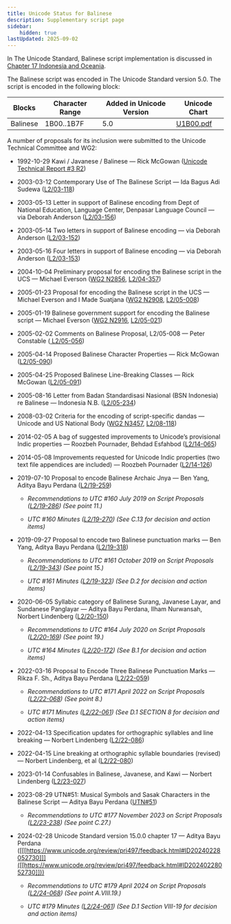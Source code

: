 ```yaml
---
title: Unicode Status for Balinese
description: Supplementary script page
sidebar:
    hidden: true
lastUpdated: 2025-09-02
---
```


In The Unicode Standard, Balinese script implementation is discussed in [Chapter 17 Indonesia and Oceania](http://www.unicode.org/versions/latest/ch17.pdf).

[comment]: # (end of intro)

[comment]: # (start of blocks)

The Balinese script was encoded in The Unicode Standard version 5.0. The script is encoded in the following block:

| Blocks | Character Range | Added in Unicode Version | Unicode Chart |
| ------ | --------------- | ------------------------ | ------------- |
| Balinese | 1B00..1B7F | 5.0 | [U1B00.pdf](http://www.unicode.org/charts/PDF/U1B00.pdf) |

[comment]: # (end of blocks)

[comment]: # (start of chars)



[comment]: # (end of chars)

[comment]: # (start of rest)

A number of proposals for its inclusion were submitted to the Unicode Technical Committee and WG2:

- 1992-10-29 Kawi / Javanese / Balinese — Rick McGowan ([Unicode Technical Report #3 R2](http://www.unicode.org/reports/tr3-2/))

- 2003-03-12 Contemporary Use of The Balinese Script — Ida Bagus Adi Sudewa ([L2/03-118](http://www.unicode.org/cgi-bin/GetMatchingDocs.pl?L2/03-118))

- 2003-05-13 Letter in support of Balinese encoding from Dept of National Education, Language Center, Denpasar Language Council — via Deborah Anderson ([L2/03-156](http://www.unicode.org/cgi-bin/GetMatchingDocs.pl?L2/03-156))

- 2003-05-14 Two letters in support of Balinese encoding — via Deborah Anderson ([L2/03-152](http://www.unicode.org/cgi-bin/GetMatchingDocs.pl?L2/03-152))

- 2003-05-16 Four letters in support of Balinese encoding — via Deborah Anderson ([L2/03-153](http://www.unicode.org/cgi-bin/GetMatchingDocs.pl?L2/03-153))

- 2004-10-04 Preliminary proposal for encoding the Balinese script in the UCS — Michael Everson ([WG2 N2856](https://www.unicode.org/wg2/docs/n2856.pdf), [L2/04-357](http://www.unicode.org/cgi-bin/GetMatchingDocs.pl?L2/04-357))

- 2005-01-23 Proposal for encoding the Balinese script in the UCS — Michael Everson and I Made Suatjana ([WG2 N2908](https://www.unicode.org/wg2/docs/n2908.pdf), [L2/05-008](http://www.unicode.org/cgi-bin/GetMatchingDocs.pl?L2/05-008))

- 2005-01-19 Balinese government support for encoding the Balinese script — Michael Everson  ([WG2 N2916](https://www.unicode.org/wg2/docs/n2916.pdf), [L2/05-021](http://www.unicode.org/cgi-bin/GetMatchingDocs.pl?L2/05-021))

- 2005-02-02 Comments on Balinese Proposal, L2/05-008 — Peter Constable ([ L2/05-056](http://www.unicode.org/cgi-bin/GetMatchingDocs.pl?L2/05-056))

- 2005-04-14 Proposed Balinese Character Properties — Rick McGowan ([L2/05-090](http://www.unicode.org/cgi-bin/GetMatchingDocs.pl?L2/05-090))

- 2005-04-25 Proposed Balinese Line-Breaking Classes — Rick McGowan ([L2/05-091](http://www.unicode.org/cgi-bin/GetMatchingDocs.pl?L2/05-091))

- 2005-08-16 Letter from Badan Standardisasi Nasional (BSN Indonesia) re Balinese — Indonesia N.B. ([L2/05-234](http://www.unicode.org/cgi-bin/GetMatchingDocs.pl?L2/05-234))

- 2008-03-02 Criteria for the encoding of script-specific dandas — Unicode and US National Body ([WG2 N3457](https://www.unicode.org/wg2/docs/n3457.pdf), [L2/08-118](http://www.unicode.org/cgi-bin/GetMatchingDocs.pl?L2/08-118))

- 2014-02-05 A bag of suggested improvements to Unicode’s provisional Indic properties — Roozbeh Pournader, Behdad Esfahbod ([L2/14-065](http://www.unicode.org/cgi-bin/GetMatchingDocs.pl?L2/14-065))

- 2014-05-08 Improvements requested for Unicode Indic properties (two text file appendices are included) — Roozbeh Pournader ([L2/14-126](http://www.unicode.org/cgi-bin/GetMatchingDocs.pl?L2/14-126))

- 2019-07-10 Proposal to encode Balinese Archaic Jnya — Ben Yang, Aditya Bayu Perdana     ([L2/19-259](http://www.unicode.org/cgi-bin/GetMatchingDocs.pl?L2/19-259))

  - _Recommendations to UTC #160 July 2019 on Script Proposals ([L2/19-286](https://www.unicode.org/L2/L2019/19286-script-recs.pdf)) (See point 11.)_

  - _UTC #160 Minutes ([L2/19-270](https://www.unicode.org/L2/L2019/19270.htm)) (See C.13 for decision and action items)_

- 2019-09-27 Proposal to encode two Balinese punctuation marks — Ben Yang, Aditya Bayu Perdana ([L2/19-318](http://www.unicode.org/cgi-bin/GetMatchingDocs.pl?L2/19-318))

  - _Recommendations to UTC #161 October 2019 on Script Proposals ([L2/19-343](http://www.unicode.org/L2/L2019/19343-script-adhoc-recs.pdf)) (See point 15.)_

  - _UTC #161 Minutes ([L2/19-323](https://www.unicode.org/L2/L2019/19323.htm)) (See D.2 for decision and action items)_

- 2020-06-05 Syllabic category of Balinese Surang, Javanese Layar, and Sundanese Panglayar — Aditya Bayu Perdana, Ilham Nurwansah, Norbert Lindenberg     ([L2/20-150](http://www.unicode.org/cgi-bin/GetMatchingDocs.pl?L2/20-150))

  - _Recommendations to UTC #164 July 2020 on Script Proposals ([L2/20-169](https://www.unicode.org/L2/L2020/20169-script-adhoc-rept.pdf)) (See point 19.)_

  - _UTC #164 Minutes ([L2/20-172](https://www.unicode.org/L2/L2020/20172.htm)) (See B.1 for decision and action items)_

- 2022-03-16 Proposal to Encode Three Balinese Punctuation Marks — Rikza F. Sh., Aditya Bayu Perdana ([L2/22-059](http://www.unicode.org/cgi-bin/GetMatchingDocs.pl?L2/22-059))

  - _Recommendations to UTC #171 April 2022 on Script Proposals ([L2/22-068](http://www.unicode.org/cgi-bin/GetMatchingDocs.pl?L2/22-068)) (See point 8.)_

  - _UTC #171 Minutes ([L2/22-061](https://www.unicode.org/L2/L2022/22061.htm)) (See D.1 SECTION 8 for decision and action items)_

- 2022-04-13 Specification updates for orthographic syllables and line breaking — Norbert Lindenberg ([L2/22-086](http://www.unicode.org/cgi-bin/GetMatchingDocs.pl?L2/22-086))

- 2022-04-15 Line breaking at orthographic syllable boundaries (revised) — Norbert Lindenberg, et al ([L2/22-080](http://www.unicode.org/cgi-bin/GetMatchingDocs.pl?L2/22-080))

- 2023-01-14 Confusables in Balinese, Javanese, and Kawi — Norbert Lindenberg ([L2/23-027](http://www.unicode.org/cgi-bin/GetMatchingDocs.pl?L2/23-027))

- 2023-08-29 UTN#51: Musical Symbols and Sasak Characters in the Balinese Script — Aditya Bayu Perdana ([UTN#51](https://www.unicode.org/notes/tn51/))

  - _Recommendations to UTC #177 November 2023 on Script Proposals ([L2/23-238](http://www.unicode.org/cgi-bin/GetMatchingDocs.pl?L2/23-238)) (See point C.27.)_

- 2024-02-28 Unicode Standard version 15.0.0 chapter 17 — Aditya Bayu Perdana ([[[https://www.unicode.org/review/pri497/feedback.html#ID20240228052730]]]([[https://www.unicode.org/review/pri497/feedback.html#ID20240228052730]]))

  - _Recommendations to UTC #179 April 2024 on Script Proposals ([L2/24-068](http://www.unicode.org/cgi-bin/GetMatchingDocs.pl?L2/24-068)) (See point A.VIII.19.)_

  - _UTC #179 Minutes ([L2/24-061](https://www.unicode.org/L2/L2024/24061.htm)) (See D.1 Section VIII-19 for decision and action items)_
